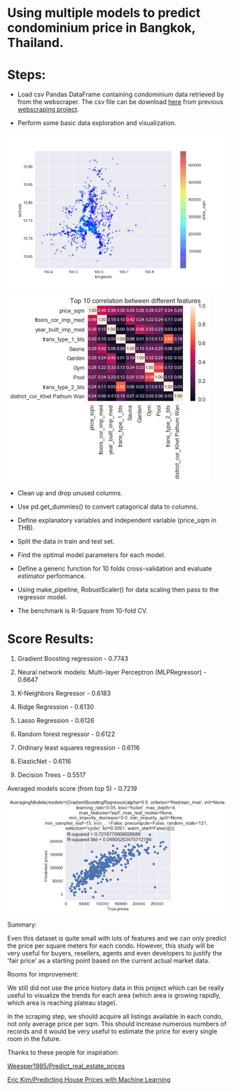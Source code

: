 # Using multiple models to predict condominium price in Bangkok, Thailand.

# Steps:

- Load csv Pandas DataFrame containing condominium data retrieved by from the webscraper. The csv file can be download [here](https://github.com/ekapope/web-scraping-using-selenium-and-bs4/blob/master/df_hipflat_cleaned_01_gh.csv) from previous [webscraping project](https://github.com/ekapope/web-scraping-using-selenium-and-bs4).

- Perform some basic data exploration and visualization.

![price-lat-long_map](price-lat-long_map.png)

![Top-10_correlation_between_different_features](Top-10_correlation_between_different_features.png)

- Clean up and drop unused columns.

- Use pd.get_dummies() to convert catagorical data to columns.

- Define explanatory variables and independent variable (price_sqm in THB).

- Split the data in train and test set.

- Find the optimal model parameters for each model.

- Define a generic function for 10 folds cross-validation and evaluate estimator performance.

- Using make_pipeline, RobustScaler() for data scaling then pass to the regressor model.

- The benchmark is R-Square from 10-fold CV.

# Score Results:

1. Gradient Boosting regression - 0.7743

2. Neural network models: Multi-layer Perceptron (MLPRegressor) - 0.6647

3. K-Neighbors Regressor - 0.6183

4. Ridge Regression - 0.6130

5. Lasso Regression - 0.6126

6. Random forest regressor - 0.6122

7. Ordinary least squares regression - 0.6116

8. ElasticNet - 0.6116

9. Decision Trees - 0.5517

Averaged models score (from top 5) - 0.7219

![averaged_models](averaged_models.png)

Summary:

Even this dataset is quite small with lots of features and we can only predict the price per square meters for each condo. However, this study will be very useful for buyers, resellers, agents and even developers to justify the 'fair price' as a starting point based on the current actual market data.

Rooms for improvement:

We still did not use the price history data in this project which can be really useful to visualize the trends for each area (which area is growing rapidly, which area is reaching plateau stage).

In the scraping step, we should acquire all listings available in each condo, not only average price per sqm. This should increase numerous numbers of records and it would be very useful to estimate the price for every single room in the future.

Thanks to these people for inspiration:

[Weesper1985/Predict_real_estate_prices](https://github.com/Weesper1985/Predict_real_estate_prices)

[Eric Kim/Predicting House Prices with Machine Learning](https://www.kaggle.com/erick5/predicting-house-prices-with-machine-learning)


